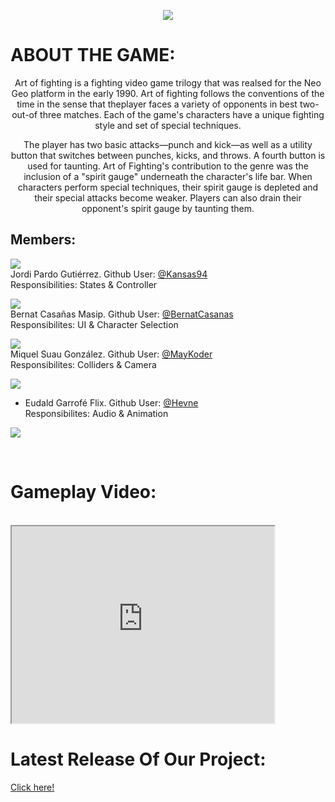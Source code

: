 <p align="center">
<img src="https://raw.githubusercontent.com/MayKoder/Projecte_1_RedDot/master/Logoprojecte.PNG"> <br/>
</p>

# ABOUT THE GAME:
<p align="center">
Art of fighting is a fighting video game trilogy that was realsed for 
the Neo Geo platform in the early 1990. Art of fighting follows the 
conventions of the time in the sense that theplayer faces a variety 
of opponents in best two-out-of three matches. Each of the game's 
characters have a unique fighting style and set of special techniques.<br>
</p>
<p align="center">
The player has two basic attacks—punch and kick—as well as a utility 
button that switches between punches, kicks, and throws. A fourth button is
used for taunting. Art of Fighting's contribution to the genre was the 
inclusion of a "spirit gauge" underneath the character's life bar. 
When characters perform special techniques, their spirit gauge is depleted
and their special attacks become weaker. Players can also drain their 
opponent's spirit gauge by taunting them.
</p>

## Members: 

<img src="https://raw.githubusercontent.com/MayKoder/Projecte_1_RedDot/master/Fotogordi.jpg"><br>
Jordi Pardo Gutiérrez. Github User: [@Kansas94](https://github.com/Jordi-Pardo)<br>
Responsibilities: States & Controller <br>

<img src="https://raw.githubusercontent.com/MayKoder/Projecte_1_RedDot/master/fotoberni.png"><br>
Bernat Casañas Masip. Github User: [@BernatCasanas](https://github.com/Berniix)<br>
Responsibilites: UI & Character Selection <br>

<img src="https://raw.githubusercontent.com/MayKoder/Projecte_1_RedDot/master/FotoMayk.png"><br>
Miquel Suau González. Github User: [@MayKoder](https://github.com/MayKoder)<br>
Responsibilites: Colliders & Camera  <br>

<img src="https://raw.githubusercontent.com/MayKoder/Projecte_1_RedDot/master/eudalxd.jpg"><br>
* Eudald Garrofé Flix. Github User: [@Hevne](https://github.com/Hevne)<br>
Responsibilites: Audio & Animation  <br>


![](https://raw.githubusercontent.com/MayKoder/Projecte_1_RedDot/master/fotogrup.jpg)

<br>

# Gameplay Video:
<br>
<iframe width="420" height="315" src="https://www.youtube.com/embed/125mtcOb2Xc"></iframe>

# Latest Release Of Our Project:

[Click here!](https://github.com/reddot-studio/Projecte_1_RedDot/releases/tag/0.7.1)




 
